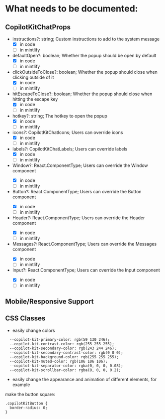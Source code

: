 # What needs to be documented:

## CopilotKitChatProps

- instructions?: string; Custom instructions to add to the system message
  - [x] in code
  - [ ] in mintlify
- defaultOpen?: boolean; Whether the popup should be open by default
  - [x] in code
  - [ ] in mintlify
- clickOutsideToClose?: boolean; Whether the popup should close when clicking outside of it
  - [x] in code
  - [ ] in mintlify
- hitEscapeToClose?: boolean; Whether the popup should close when hitting the escape key
  - [x] in code
  - [ ] in mintlify
- hotkey?: string; The hotkey to open the popup
  - [x] in code
  - [ ] in mintlify
- icons?: CopilotKitChatIcons; Users can override icons
  - [x] in code
  - [ ] in mintlify
- labels?: CopilotKitChatLabels; Users can override labels
  - [x] in code
  - [ ] in mintlify
- Window?: React.ComponentType<WindowProps>; Users can override the Window component
  - [x] in code
  - [ ] in mintlify
- Button?: React.ComponentType<ButtonProps>; Users can override the Button component
  - [x] in code
  - [ ] in mintlify
- Header?: React.ComponentType<HeaderProps>; Users can override the Header component
  - [x] in code
  - [ ] in mintlify
- Messages?: React.ComponentType<MessagesProps>; Users can override the Messages component
  - [x] in code
  - [ ] in mintlify
- Input?: React.ComponentType<InputProps>; Users can override the Input component
  - [x] in code
  - [ ] in mintlify

## Mobile/Responsive Support

## CSS Classes

- easily change colors

```
  --copilot-kit-primary-color: rgb(59 130 246);
  --copilot-kit-contrast-color: rgb(255 255 255);
  --copilot-kit-secondary-color: rgb(243 244 246);
  --copilot-kit-secondary-contrast-color: rgb(0 0 0);
  --copilot-kit-background-color: rgb(255 255 255);
  --copilot-kit-muted-color: rgb(106 106 106);
  --copilot-kit-separator-color: rgba(0, 0, 0, 0.08);
  --copilot-kit-scrollbar-color: rgba(0, 0, 0, 0.2);
```

- easily change the appearance and animation of different elements, for example

make the button square:

```
.copilotKitButton {
  border-radius: 0;
}
```
